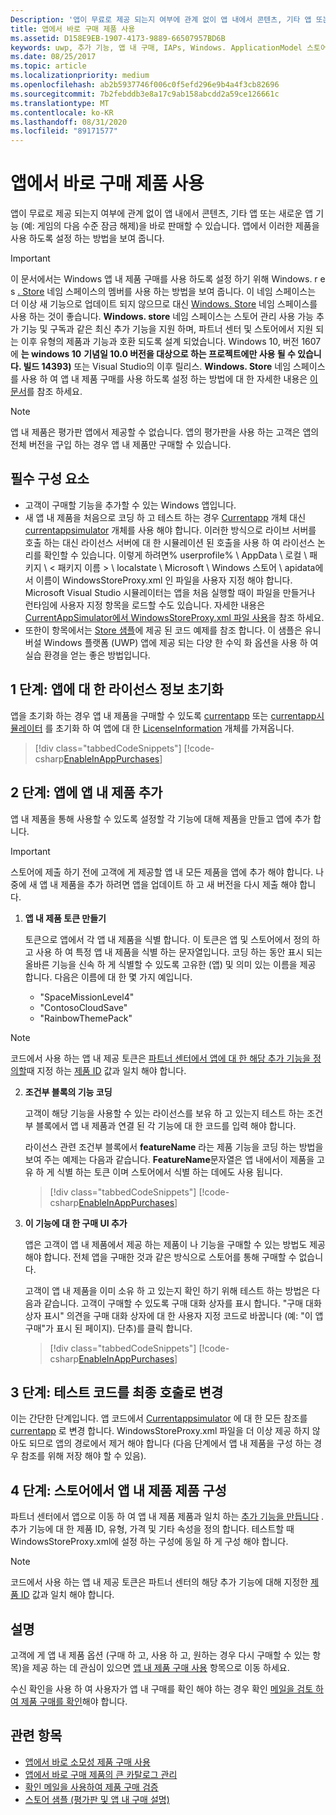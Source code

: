 ```yaml
---
Description: '앱이 무료로 제공 되는지 여부에 관계 없이 앱 내에서 콘텐츠, 기타 앱 또는 새로운 앱 기능 (예: 게임의 다음 수준 잠금 해제)을 바로 판매할 수 있습니다. 앱에서 이러한 제품을 사용 하도록 설정 하는 방법을 보여 줍니다.'
title: 앱에서 바로 구매 제품 사용
ms.assetid: D158E9EB-1907-4173-9889-66507957BD6B
keywords: uwp, 추가 기능, 앱 내 구매, IAPs, Windows. ApplicationModel 스토어
ms.date: 08/25/2017
ms.topic: article
ms.localizationpriority: medium
ms.openlocfilehash: ab2b5937746f006c0f5efd296e9b4a4f3cb82696
ms.sourcegitcommit: 7b2febddb3e8a17c9ab158abcdd2a59ce126661c
ms.translationtype: MT
ms.contentlocale: ko-KR
ms.lasthandoff: 08/31/2020
ms.locfileid: "89171577"
---
```

# <a name="enable-in-app-product-purchases"></a>앱에서 바로 구매 제품 사용

앱이 무료로 제공 되는지 여부에 관계 없이 앱 내에서 콘텐츠, 기타 앱 또는 새로운 앱 기능 (예: 게임의 다음 수준 잠금 해제)을 바로 판매할 수 있습니다. 앱에서 이러한 제품을 사용 하도록 설정 하는 방법을 보여 줍니다.

> [!IMPORTANT]
> 이 문서에서는 Windows 앱 내 제품 구매를 사용 하도록 설정 하기 위해 Windows. r e s [. Store](/uwp/api/windows.applicationmodel.store) 네임 스페이스의 멤버를 사용 하는 방법을 보여 줍니다. 이 네임 스페이스는 더 이상 새 기능으로 업데이트 되지 않으므로 대신 [Windows. Store](/uwp/api/windows.services.store) 네임 스페이스를 사용 하는 것이 좋습니다. **Windows. store** 네임 스페이스는 스토어 관리 사용 가능 추가 기능 및 구독과 같은 최신 추가 기능을 지원 하며, 파트너 센터 및 스토어에서 지원 되는 이후 유형의 제품과 기능과 호환 되도록 설계 되었습니다. Windows 10, 버전 1607에 **는 windows 10** **기념일 10.0 버전을 대상으로 하는 프로젝트에만 사용 될 수 있습니다. 빌드 14393)** 또는 Visual Studio의 이후 릴리스. **Windows. Store** 네임 스페이스를 사용 하 여 앱 내 제품 구매를 사용 하도록 설정 하는 방법에 대 한 자세한 내용은 [이 문서](enable-in-app-purchases-of-apps-and-add-ons.md)를 참조 하세요.

> [!NOTE]
> 앱 내 제품은 평가판 앱에서 제공할 수 없습니다. 앱의 평가판을 사용 하는 고객은 앱의 전체 버전을 구입 하는 경우 앱 내 제품만 구매할 수 있습니다.

## <a name="prerequisites"></a>필수 구성 요소

-   고객이 구매할 기능을 추가할 수 있는 Windows 앱입니다.
-   새 앱 내 제품을 처음으로 코딩 하 고 테스트 하는 경우 [Currentapp](/uwp/api/Windows.ApplicationModel.Store.CurrentApp) 개체 대신 [currentappsimulator](/uwp/api/Windows.ApplicationModel.Store.CurrentAppSimulator) 개체를 사용 해야 합니다. 이러한 방식으로 라이브 서버를 호출 하는 대신 라이선스 서버에 대 한 시뮬레이션 된 호출을 사용 하 여 라이선스 논리를 확인할 수 있습니다. 이렇게 하려면% userprofile% \\ AppData \\ 로컬 \\ 패키지 \\ &lt; 패키지 이름 &gt; \\ localstate \\ Microsoft \\ Windows 스토어 \\ apidata에서 이름이 WindowsStoreProxy.xml 인 파일을 사용자 지정 해야 합니다. Microsoft Visual Studio 시뮬레이터는 앱을 처음 실행할 때이 파일을 만들거나 런타임에 사용자 지정 항목을 로드할 수도 있습니다. 자세한 내용은 [CurrentAppSimulator에서 WindowsStoreProxy.xml 파일 사용](in-app-purchases-and-trials-using-the-windows-applicationmodel-store-namespace.md#proxy)을 참조 하세요.
-   또한이 항목에서는 [Store 샘플](https://github.com/Microsoft/Windows-universal-samples/tree/win10-1507/Samples/Store)에 제공 된 코드 예제를 참조 합니다. 이 샘플은 유니버설 Windows 플랫폼 (UWP) 앱에 제공 되는 다양 한 수익 화 옵션을 사용 하 여 실습 환경을 얻는 좋은 방법입니다.

## <a name="step-1-initialize-the-license-info-for-your-app"></a>1 단계: 앱에 대 한 라이선스 정보 초기화

앱을 초기화 하는 경우 앱 내 제품을 구매할 수 있도록 [currentapp](/uwp/api/Windows.ApplicationModel.Store.CurrentApp) 또는 [currentapp시뮬레이터](/uwp/api/Windows.ApplicationModel.Store.CurrentAppSimulator) 를 초기화 하 여 앱에 대 한 [LicenseInformation](/uwp/api/Windows.ApplicationModel.Store.LicenseInformation) 개체를 가져옵니다.

> [!div class="tabbedCodeSnippets"]
[!code-csharp[EnableInAppPurchases](./code/InAppPurchasesAndLicenses/cs/EnableInAppPurchases.cs#InitializeLicenseTest)]

## <a name="step-2-add-the-in-app-offers-to-your-app"></a>2 단계: 앱에 앱 내 제품 추가

앱 내 제품을 통해 사용할 수 있도록 설정할 각 기능에 대해 제품을 만들고 앱에 추가 합니다.

> [!IMPORTANT]
> 스토어에 제출 하기 전에 고객에 게 제공할 앱 내 모든 제품을 앱에 추가 해야 합니다. 나중에 새 앱 내 제품을 추가 하려면 앱을 업데이트 하 고 새 버전을 다시 제출 해야 합니다.

1.  **앱 내 제품 토큰 만들기**

    토큰으로 앱에서 각 앱 내 제품을 식별 합니다. 이 토큰은 앱 및 스토어에서 정의 하 고 사용 하 여 특정 앱 내 제품을 식별 하는 문자열입니다. 코딩 하는 동안 표시 되는 올바른 기능을 신속 하 게 식별할 수 있도록 고유한 (앱) 및 의미 있는 이름을 제공 합니다. 다음은 이름에 대 한 몇 가지 예입니다.

    * "SpaceMissionLevel4"
    * "ContosoCloudSave"
    * "RainbowThemePack"

  > [!NOTE]
  > 코드에서 사용 하는 앱 내 제공 토큰은 [파트너 센터에서 앱에 대 한 해당 추가 기능을 정의할](../publish/add-on-submissions.md)때 지정 하는 [제품 ID](../publish/set-your-add-on-product-id.md#product-id) 값과 일치 해야 합니다.

2.  **조건부 블록의 기능 코딩**

    고객이 해당 기능을 사용할 수 있는 라이선스를 보유 하 고 있는지 테스트 하는 조건부 블록에서 앱 내 제품과 연결 된 각 기능에 대 한 코드를 입력 해야 합니다.

    라이선스 관련 조건부 블록에서 **featureName** 라는 제품 기능을 코딩 하는 방법을 보여 주는 예제는 다음과 같습니다. **FeatureName**문자열은 앱 내에서이 제품을 고유 하 게 식별 하는 토큰 이며 스토어에서 식별 하는 데에도 사용 됩니다.

    > [!div class="tabbedCodeSnippets"]
    [!code-csharp[EnableInAppPurchases](./code/InAppPurchasesAndLicenses/cs/EnableInAppPurchases.cs#CodeFeature)]

3.  **이 기능에 대 한 구매 UI 추가**

    앱은 고객이 앱 내 제품에서 제공 하는 제품이 나 기능을 구매할 수 있는 방법도 제공 해야 합니다. 전체 앱을 구매한 것과 같은 방식으로 스토어를 통해 구매할 수 없습니다.

    고객이 앱 내 제품을 이미 소유 하 고 있는지 확인 하기 위해 테스트 하는 방법은 다음과 같습니다. 고객이 구매할 수 있도록 구매 대화 상자를 표시 합니다. "구매 대화 상자 표시" 의견을 구매 대화 상자에 대 한 사용자 지정 코드로 바꿉니다 (예: "이 앱 구매"가 표시 된 페이지). 단추)를 클릭 합니다.

    > [!div class="tabbedCodeSnippets"]
    [!code-csharp[EnableInAppPurchases](./code/InAppPurchasesAndLicenses/cs/EnableInAppPurchases.cs#BuyFeature)]

## <a name="step-3-change-the-test-code-to-the-final-calls"></a>3 단계: 테스트 코드를 최종 호출로 변경

이는 간단한 단계입니다. 앱 코드에서 [Currentappsimulator](/uwp/api/Windows.ApplicationModel.Store.CurrentAppSimulator) 에 대 한 모든 참조를 [currentapp](/uwp/api/Windows.ApplicationModel.Store.CurrentApp) 로 변경 합니다. WindowsStoreProxy.xml 파일을 더 이상 제공 하지 않아도 되므로 앱의 경로에서 제거 해야 합니다 (다음 단계에서 앱 내 제품을 구성 하는 경우 참조를 위해 저장 해야 할 수 있음).

## <a name="step-4-configure-the-in-app-product-offer-in-the-store"></a>4 단계: 스토어에서 앱 내 제품 제품 구성

파트너 센터에서 앱으로 이동 하 여 앱 내 제품 제품과 일치 하는 [추가 기능을 만듭니다](../publish/add-on-submissions.md) . 추가 기능에 대 한 제품 ID, 유형, 가격 및 기타 속성을 정의 합니다. 테스트할 때 WindowsStoreProxy.xml에 설정 하는 구성에 동일 하 게 구성 해야 합니다.

  > [!NOTE]
  > 코드에서 사용 하는 앱 내 제공 토큰은 파트너 센터의 해당 추가 기능에 대해 지정한 [제품 ID](../publish/set-your-add-on-product-id.md#product-id) 값과 일치 해야 합니다.

## <a name="remarks"></a>설명

고객에 게 앱 내 제품 옵션 (구매 하 고, 사용 하 고, 원하는 경우 다시 구매할 수 있는 항목)을 제공 하는 데 관심이 있으면 [앱 내 제품 구매 사용](enable-consumable-in-app-product-purchases.md) 항목으로 이동 하세요.

수신 확인을 사용 하 여 사용자가 앱 내 구매를 확인 해야 하는 경우 확인 [메일을 검토 하 여 제품 구매를 확인](use-receipts-to-verify-product-purchases.md)해야 합니다.

## <a name="related-topics"></a>관련 항목


* [앱에서 바로 소모성 제품 구매 사용](enable-consumable-in-app-product-purchases.md)
* [앱에서 바로 구매 제품의 큰 카탈로그 관리](manage-a-large-catalog-of-in-app-products.md)
* [확인 메일을 사용하여 제품 구매 검증](use-receipts-to-verify-product-purchases.md)
* [스토어 샘플 (평가판 및 앱 내 구매 설명)](https://github.com/Microsoft/Windows-universal-samples/tree/win10-1507/Samples/Store)